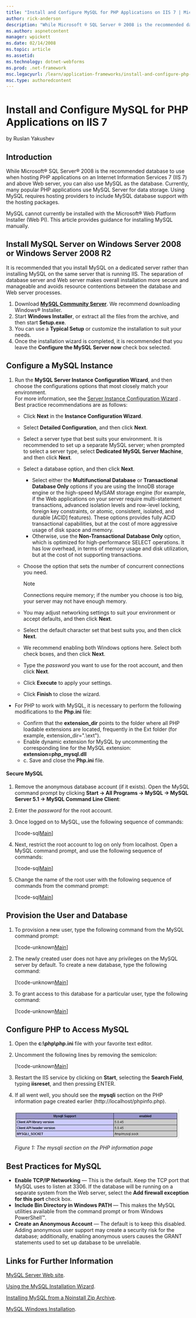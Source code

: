 ```yaml
---
title: "Install and Configure MySQL for PHP Applications on IIS 7 | Microsoft Docs"
author: rick-anderson
description: "While Microsoft ® SQL Server ® 2008 is the recommended database to use when hosting PHP applications on an Internet Information Services 7 (IIS 7) and above..."
ms.author: aspnetcontent
manager: wpickett
ms.date: 02/14/2008
ms.topic: article
ms.assetid: 
ms.technology: dotnet-webforms
ms.prod: .net-framework
msc.legacyurl: /learn/application-frameworks/install-and-configure-php-on-iis/install-and-configure-mysql-for-php-applications-on-iis-7-and-above
msc.type: authoredcontent
---
```

Install and Configure MySQL for PHP Applications on IIS 7
====================
by Ruslan Yakushev

## Introduction

While Microsoft® SQL Server® 2008 is the recommended database to use when hosting PHP applications on an Internet Information Services 7 (IIS 7) and above Web server, you can also use MySQL as the database. Currently, many popular PHP applications use MySQL Server for data storage. Using MySQL requires hosting providers to include MySQL database support with the hosting packages.

MySQL cannot currently be installed with the Microsoft® Web Platform Installer (Web PI). This article provides guidance for installing MySQL manually.

## Install MySQL Server on Windows Server 2008 or Windows Server 2008 R2

It is recommended that you install MySQL on a dedicated server rather than installing MySQL on the same server that is running IIS. The separation of database server and Web server makes overall installation more secure and manageable and avoids resource contentions between the database and Web server processes.

1. Download **[MySQL Community Server](http://dev.mysql.com/downloads/)**. We recommend downloading Windows® Installer.
2. Start **Windows Installer**, or extract all the files from the archive, and then start **Setup.exe**.
3. You can use a **Typical Setup** or customize the installation to suit your needs.
4. Once the installation wizard is completed, it is recommended that you leave the **Configure the MySQL Server now** check box selected.

## Configure a MySQL Instance

1. Run the **MySQL Server Instance Configuration Wizard**, and then choose the configurations options that most closely match your environment.   
 For more information, see the     [Server Instance Configuration Wizard](http://dev.mysql.com/doc/refman/5.0/en/mysql-config-wizard.html) .   
 Best practice recommendations are as follows:  

    - Click **Next** in the **Instance Configuration Wizard**.
    - Select **Detailed Configuration**, and then click **Next**.
    - Select a server type that best suits your environment. It is recommended to set up a separate MySQL server; when prompted to select a server type, select **Dedicated MySQL Server Machine**, and then click **Next**.
    - Select a database option, and then click **Next**.  

        - Select either the **Multifunctional Database** or **Transactional Database Only** options if you are using the InnoDB storage engine or the high-speed MyISAM storage engine (for example, if the Web applications on your server require multi-statement transactions, advanced isolation levels and row-level locking, foreign key constraints, or atomic, consistent, isolated, and durable [ACID] features). These options provides fully ACID transactional capabilities, but at the cost of more aggressive usage of disk space and memory.
        - Otherwise, use the **Non-Transactional Database Only** option, which is optimized for high-performance SELECT operations. It has low overhead, in terms of memory usage and disk utilization, but at the cost of not supporting transactions.
    - Choose the option that sets the number of concurrent connections you need.  

        > [!NOTE]
        > Connections require memory; if the number you choose is too big, your server may not have enough memory.
    - You may adjust networking settings to suit your environment or accept defaults, and then click **Next**.
    - Select the default character set that best suits you, and then click **Next**.
    - We recommend enabling both Windows options here. Select both check boxes, and then click **Next**.
    - Type the *password* you want to use for the root account, and then click **Next**.
    - Click **Execute** to apply your settings.
    - Click **Finish** to close the wizard.
- For PHP to work with MySQL, it is necessary to perform the following modifications to the **Php.ini** file:  

    - Confirm that the **extension\_dir** points to the folder where all PHP loadable extensions are located, frequently in the Ext folder (for example, extension\_dir=".\ext").
    - Enable dynamic extension for MySQL by uncommenting the corresponding line for the MySQL extension: **extension=php\_mysql.dll**
    - c. Save and close the **Php.ini** file.

#### Secure MySQL

1. Remove the anonymous database account (if it exists). Open the MySQL command prompt by clicking **Start -&gt; All Programs -&gt; MySQL -&gt; MySQL Server 5.1 -&gt; MySQL Command Line Client**:
2. Enter the *password* for the root account.
3. Once logged on to MySQL, use the following sequence of commands:  

    [!code-sql[Main](install-and-configure-mysql-for-php-applications-on-iis-7-and-above/samples/sample1.sql)]
4. Next, restrict the root account to log on only from localhost. Open a MySQL command prompt, and use the following sequence of commands:  

    [!code-sql[Main](install-and-configure-mysql-for-php-applications-on-iis-7-and-above/samples/sample2.sql)]
5. Change the name of the root user with the following sequence of commands from the command prompt:  

    [!code-sql[Main](install-and-configure-mysql-for-php-applications-on-iis-7-and-above/samples/sample3.sql)]

## Provision the User and Database

1. To provision a new user, type the following command from the MySQL command prompt:  

    [!code-unknown[Main](install-and-configure-mysql-for-php-applications-on-iis-7-and-above/samples/sample-127388-4.unknown)]
2. The newly created user does not have any privileges on the MySQL server by default. To create a new database, type the following command:  

    [!code-unknown[Main](install-and-configure-mysql-for-php-applications-on-iis-7-and-above/samples/sample-127388-5.unknown)]
3. To grant access to this database for a particular user, type the following command:  

    [!code-unknown[Main](install-and-configure-mysql-for-php-applications-on-iis-7-and-above/samples/sample-127388-6.unknown)]

## Configure PHP to Access MySQL

1. Open the **c:\php\php.ini** file with your favorite text editor.
2. Uncomment the following lines by removing the semicolon:  

    [!code-unknown[Main](install-and-configure-mysql-for-php-applications-on-iis-7-and-above/samples/sample-127388-7.unknown)]
3. Restart the IIS service by clicking on **Start**, selecting the **Search Field**, typing **iisreset**, and then pressing ENTER.
4. If all went well, you should see the **mysqli** section on the PHP information page created earlier (http://localhost/phpinfo.php).  

    [![](install-and-configure-mysql-for-php-applications-on-iis-7-and-above/_static/image2.jpg)](install-and-configure-mysql-for-php-applications-on-iis-7-and-above/_static/image1.jpg)

    *Figure 1: The mysqli section on the PHP information page*

## Best Practices for MySQL

- **Enable TCP/IP Networking** &mdash; This is the default. Keep the TCP port that MySQL uses to listen at 3306. If the database will be running on a separate system from the Web server, select the **Add firewall exception for this port** check box.
- **Include Bin Directory in Windows PATH** &mdash; This makes the MySQL utilities available from the command prompt or from Windows PowerShell™.
- **Create an Anonymous Account** &mdash; The default is to keep this disabled. Adding anonymous user support may create a security risk for the database; additionally, enabling anonymous users causes the GRANT statements used to set up database to be unreliable.

## Links for Further Information

[MySQL Server Web site](http://dev.mysql.com/doc/).

[Using the MySQL Installation Wizard](http://dev.mysql.com/doc/refman/5.0/en/windows-install-wizard.html).

[Installing MySQL from a Noinstall Zip Archive](http://dev.mysql.com/doc/refman/5.0/en/windows-install-archive.html).

[MySQL Windows Installation](http://dev.mysql.com/doc/refman/5.0/en/windows-installation.html).